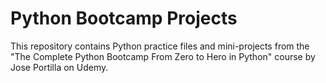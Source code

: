 # Python Bootcamp Projects

This repository contains Python practice files and mini-projects from the "The Complete Python Bootcamp From Zero to Hero in Python" course by Jose Portilla on Udemy.